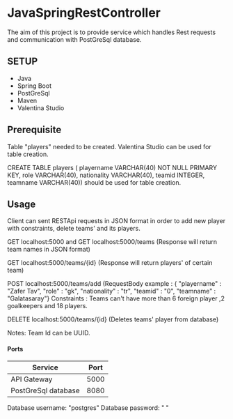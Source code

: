 # JavaSpringRestController

The aim of this project is to provide service which handles Rest requests and communication with PostGreSql database.

## SETUP
- Java
- Spring Boot
- PostGreSql
- Maven 
- Valentina Studio

## Prerequisite

Table "players" needed to be created. Valentina Studio can be used for table creation.

CREATE TABLE players (
 playername VARCHAR(40) NOT NULL PRIMARY KEY,
 role VARCHAR(40),
 nationality VARCHAR(40),
 teamid INTEGER,
 teamname VARCHAR(40)) should be used for table creation.


## Usage

Client can sent RESTApi requests in JSON format in order to add new player with constraints, delete teams' and its players.

GET localhost:5000 and GET localhost:5000/teams (Response will return team names in JSON format)

GET localhost:5000/teams/{id} (Response will return players' of certain team)

POST localhost:5000/teams/add (RequestBody example : { "playername" : "Zafer Tav", "role" : "gk", "nationality" : "tr", "teamid" : "0", "teamname" : "Galatasaray"}
Constraints : Teams can't have more than 6 foreign player ,2 goalkeepers and 18 players.

DELETE localhost:5000/teams/{id} (Deletes teams' player from database)

Notes: Team Id can be UUID. 


#### Ports
| Service 	| Port 	|
|-	|-	|
| API Gateway 	| 5000 	|
| PostGreSql database 	| 8080 	|

Database username: "postgres"
Database password: " "
